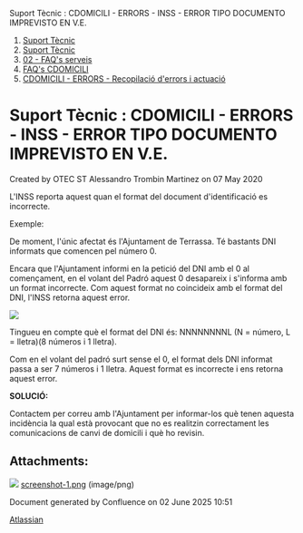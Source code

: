 Suport Tècnic : CDOMICILI - ERRORS - INSS - ERROR TIPO DOCUMENTO IMPREVISTO EN V.E.  

1.  [Suport Tècnic](index.md)
2.  [Suport Tècnic](13893782.md)
3.  [02 - FAQ's serveis](26313393.md)
4.  [FAQ's CDOMICILI](28705548.md)
5.  [CDOMICILI - ERRORS - Recopilació d'errors i actuació](36340023.md)

Suport Tècnic : CDOMICILI - ERRORS - INSS - ERROR TIPO DOCUMENTO IMPREVISTO EN V.E.
===================================================================================

Created by OTEC ST Alessandro Trombin Martinez on 07 May 2020

L'INSS reporta aquest quan el format del document d'identificació es incorrecte. 

Exemple:

De moment, l'únic afectat és l'Ajuntament de Terrassa. Té bastants DNI informats que comencen pel número 0.

Encara que l'Ajuntament informi en la petició del DNI amb el 0 al començament, en el volant del Padró aquest 0 desapareix i s'informa amb un format incorrecte. Com aquest format no coincideix amb el format del DNI, l'INSS retorna aquest error.

![](attachments/36341227/36341228.png)

Tingueu en compte què el format del DNI és: NNNNNNNNL (N = número, L = lletra)(8 números i 1 lletra).

Com en el volant del padró surt sense el 0, el format dels DNI informat passa a ser 7 números i 1 lletra. Aquest format es incorrecte i ens retorna aquest error.

**SOLUCIÓ:**

Contactem per correu amb l'Ajuntament per informar-los què tenen aquesta incidència la qual està provocant que no es realitzin correctament les comunicacions de canvi de domicili i què ho revisin.

Attachments:
------------

![](images/icons/bullet_blue.gif) [screenshot-1.png](attachments/36341227/36341228.png) (image/png)  

Document generated by Confluence on 02 June 2025 10:51

[Atlassian](http://www.atlassian.com/)